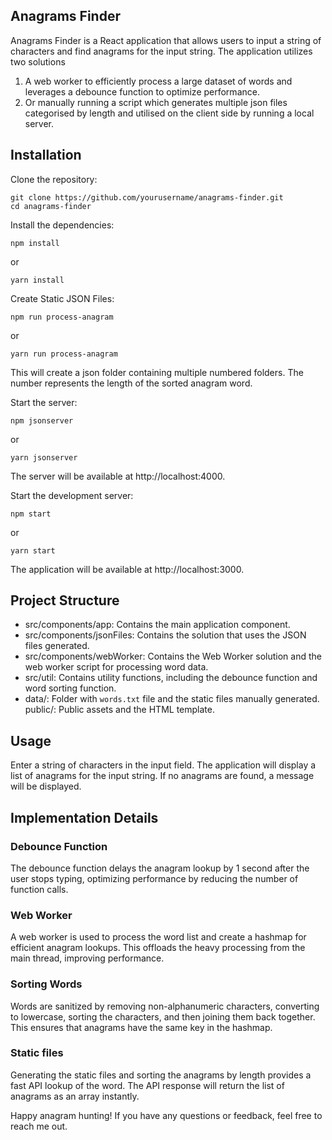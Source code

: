 ## Anagrams Finder

Anagrams Finder is a React application that allows users to input a string of characters and find anagrams for the input string. The application utilizes two solutions

1. A web worker to efficiently process a large dataset of words and leverages a debounce function to optimize performance.
2. Or manually running a script which generates multiple json files categorised by length and utilised on the client side by running a local server.

## Installation

Clone the repository:

```
git clone https://github.com/yourusername/anagrams-finder.git
cd anagrams-finder
```

Install the dependencies:

```
npm install
```

or

```
yarn install
```

Create Static JSON Files:

```
npm run process-anagram
```

or

```
yarn run process-anagram
```

This will create a json folder containing multiple numbered folders. The number represents the length of the sorted anagram word.

Start the server:

```
npm jsonserver
```

or

```
yarn jsonserver
```

The server will be available at http://localhost:4000.

Start the development server:

```
npm start
```

or

```
yarn start
```

The application will be available at http://localhost:3000.

## Project Structure

- src/components/app: Contains the main application component.
- src/components/jsonFiles: Contains the solution that uses the JSON files generated.
- src/components/webWorker: Contains the Web Worker solution and the web worker script for processing word data.
- src/util: Contains utility functions, including the debounce function and word sorting function.
- data/: Folder with `words.txt` file and the static files manually generated.
  public/: Public assets and the HTML template.

## Usage

Enter a string of characters in the input field.
The application will display a list of anagrams for the input string.
If no anagrams are found, a message will be displayed.

## Implementation Details

### Debounce Function

The debounce function delays the anagram lookup by 1 second after the user stops typing, optimizing performance by reducing the number of function calls.

### Web Worker

A web worker is used to process the word list and create a hashmap for efficient anagram lookups. This offloads the heavy processing from the main thread, improving performance.

### Sorting Words

Words are sanitized by removing non-alphanumeric characters, converting to lowercase, sorting the characters, and then joining them back together. This ensures that anagrams have the same key in the hashmap.

### Static files

Generating the static files and sorting the anagrams by length provides a fast API lookup of the word. The API response will return the list of anagrams as an array instantly.

Happy anagram hunting! If you have any questions or feedback, feel free to reach me out.

